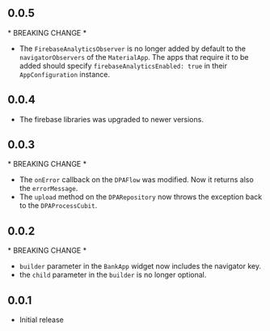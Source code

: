 ## 0.0.5

\* BREAKING CHANGE \*

- The `FirebaseAnalyticsObserver` is no longer added by default to the `navigatorObservers` of the `MaterialApp`. The apps that require it to be added should specify `firebaseAnalyticsEnabled: true` in their `AppConfiguration` instance.

## 0.0.4

- The firebase libraries was upgraded to newer versions.

## 0.0.3

\* BREAKING CHANGE \*

- The `onError` callback on the `DPAFlow` was modified. Now it returns also the `errorMessage`.
- The `upload` method on the `DPARepository` now throws the exception back to the `DPAProcessCubit`.

## 0.0.2

\* BREAKING CHANGE \*

- `builder` parameter in the `BankApp` widget now includes the navigator key.
- the `child` parameter in the `builder` is no longer optional.

## 0.0.1

- Initial release
